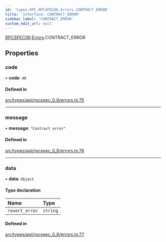 ```yaml
---
id: 'types.RPC.RPCSPEC06.Errors.CONTRACT_ERROR'
title: 'Interface: CONTRACT_ERROR'
sidebar_label: 'CONTRACT_ERROR'
custom_edit_url: null
---
```


[RPCSPEC06](../namespaces/types.RPC.RPCSPEC06.md).[Errors](../namespaces/types.RPC.RPCSPEC06.Errors.md).CONTRACT_ERROR

## Properties

### code

• **code**: `40`

#### Defined in

[src/types/api/rpcspec_0_6/errors.ts:75](https://github.com/starknet-io/starknet.js/blob/v6.24.1/src/types/api/rpcspec_0_6/errors.ts#L75)

---

### message

• **message**: `"Contract error"`

#### Defined in

[src/types/api/rpcspec_0_6/errors.ts:76](https://github.com/starknet-io/starknet.js/blob/v6.24.1/src/types/api/rpcspec_0_6/errors.ts#L76)

---

### data

• **data**: `Object`

#### Type declaration

| Name           | Type     |
| :------------- | :------- |
| `revert_error` | `string` |

#### Defined in

[src/types/api/rpcspec_0_6/errors.ts:77](https://github.com/starknet-io/starknet.js/blob/v6.24.1/src/types/api/rpcspec_0_6/errors.ts#L77)
